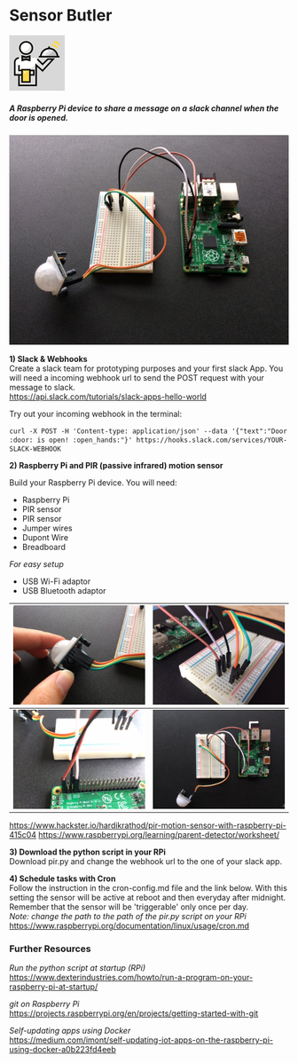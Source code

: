 # Sensor Butler
![Sensor Butler Icon](./imgs/sensor-butler.png)   

##### _A Raspberry Pi device to share a message on a slack channel when the door is opened._

![Raspberry Pi & PIR sensor](./imgs/IMG_6392.jpg)  

**1) Slack & Webhooks**    
Create a slack team for prototyping purposes and your first slack App. You will need a incoming webhook url to send the POST request with your message to slack.  
https://api.slack.com/tutorials/slack-apps-hello-world  

Try out your incoming webhook in the terminal:
```
curl -X POST -H 'Content-type: application/json' --data '{"text":"Door :door: is open! :open_hands:"}' https://hooks.slack.com/services/YOUR-SLACK-WEBHOOK
```
**2) Raspberry Pi and PIR (passive infrared) motion sensor**  

Build your Raspberry Pi device. You will need:
* Raspberry Pi
* PIR sensor  
* PIR sensor  
* Jumper wires
* Dupont Wire
* Breadboard

_For easy setup_
* USB Wi-Fi adaptor
* USB Bluetooth adaptor

![wiring detail 1](./imgs/IMG_6393.jpg) | ![wiring detail 2](./imgs/IMG_6394.jpg)
------------ | -------------
![wiring detail 3](./imgs/IMG_6395.jpg) | ![wiring detail 4](./imgs/IMG_6396.jpg)

https://www.hackster.io/hardikrathod/pir-motion-sensor-with-raspberry-pi-415c04
https://www.raspberrypi.org/learning/parent-detector/worksheet/

**3) Download the python script in your RPi**  
Download pir.py and change the webhook url to the one of your slack app.

**4) Schedule tasks with Cron**  
Follow the instruction in the cron-config.md file and the link below.
With this setting the sensor will be active at reboot and then everyday after midnight. Remember that the sensor will be 'triggerable' only once per day.   
_Note: change the path to the path of the pir.py script on your RPi_
https://www.raspberrypi.org/documentation/linux/usage/cron.md

### Further Resources

*Run the python script at startup (RPi)*   
https://www.dexterindustries.com/howto/run-a-program-on-your-raspberry-pi-at-startup/

*git on Raspberry Pi*   
https://projects.raspberrypi.org/en/projects/getting-started-with-git

*Self-updating apps using Docker*   
https://medium.com/imont/self-updating-iot-apps-on-the-raspberry-pi-using-docker-a0b223fd4eeb
